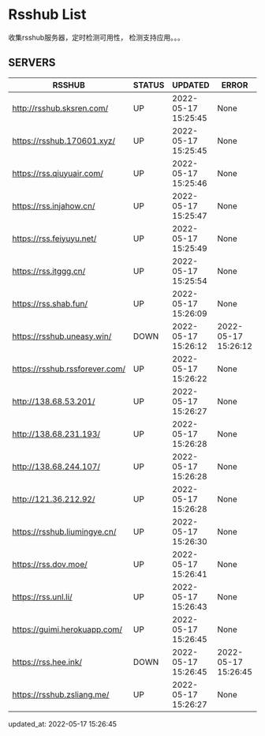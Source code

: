 # Rsshub List

收集rsshub服务器，定时检测可用性， 检测支持应用。。。


## SERVERS

|  RSSHUB   | STATUS  | UPDATED  | ERROR  | TWITTER |  
|  ----  | ----  | ----  | ----  | ---- |  
| http://rsshub.sksren.com/ | UP | 2022-05-17 15:25:45 | None |OK|  
| https://rsshub.170601.xyz/ | UP | 2022-05-17 15:25:45 | None |OK|  
| https://rss.qiuyuair.com/ | UP | 2022-05-17 15:25:46 | None ||  
| https://rss.injahow.cn/ | UP | 2022-05-17 15:25:47 | None ||  
| https://rss.feiyuyu.net/ | UP | 2022-05-17 15:25:49 | None ||  
| https://rss.itggg.cn/ | UP | 2022-05-17 15:25:54 | None ||  
| https://rss.shab.fun/ | UP | 2022-05-17 15:26:09 | None |OK|  
| https://rsshub.uneasy.win/ | DOWN | 2022-05-17 15:26:12 | 2022-05-17 15:26:12 |  
| https://rsshub.rssforever.com/ | UP | 2022-05-17 15:26:22 | None |OK|  
| http://138.68.53.201/ | UP | 2022-05-17 15:26:27 | None ||  
| http://138.68.231.193/ | UP | 2022-05-17 15:26:28 | None ||  
| http://138.68.244.107/ | UP | 2022-05-17 15:26:28 | None ||  
| http://121.36.212.92/ | UP | 2022-05-17 15:26:28 | None ||  
| https://rsshub.liumingye.cn/ | UP | 2022-05-17 15:26:30 | None ||  
| https://rss.dov.moe/ | UP | 2022-05-17 15:26:41 | None |OK|  
| https://rss.unl.li/ | UP | 2022-05-17 15:26:43 | None ||  
| https://guimi.herokuapp.com/ | UP | 2022-05-17 15:26:45 | None ||  
| https://rss.hee.ink/ | DOWN | 2022-05-17 15:26:45 | 2022-05-17 15:26:45 |  
| https://rsshub.zsliang.me/ | UP | 2022-05-17 15:26:27 | None |OK|  
  

updated_at: 2022-05-17 15:26:45  
